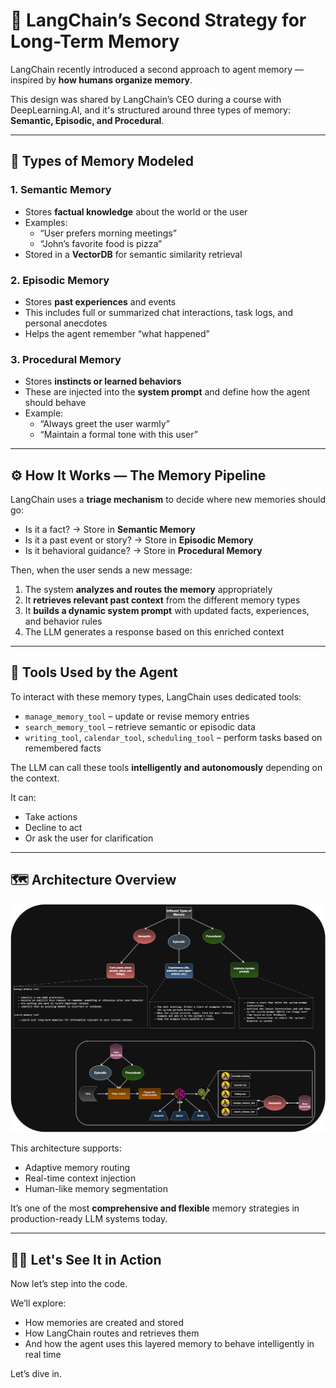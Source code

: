 # 🧠 LangChain’s Second Strategy for Long-Term Memory

LangChain recently introduced a second approach to agent memory — inspired by **how humans organize memory**.

This design was shared by LangChain’s CEO during a course with DeepLearning.AI, and it's structured around three types of memory:  
**Semantic, Episodic, and Procedural**.

---

## 🧩 Types of Memory Modeled

### 1. Semantic Memory
- Stores **factual knowledge** about the world or the user  
- Examples:
  - “User prefers morning meetings”
  - “John’s favorite food is pizza”
- Stored in a **VectorDB** for semantic similarity retrieval

### 2. Episodic Memory
- Stores **past experiences** and events  
- This includes full or summarized chat interactions, task logs, and personal anecdotes  
- Helps the agent remember “what happened”

### 3. Procedural Memory
- Stores **instincts or learned behaviors**  
- These are injected into the **system prompt** and define how the agent should behave  
- Example:
  - “Always greet the user warmly”
  - “Maintain a formal tone with this user”

---

## ⚙️ How It Works — The Memory Pipeline

LangChain uses a **triage mechanism** to decide where new memories should go:

- Is it a fact? → Store in **Semantic Memory**
- Is it a past event or story? → Store in **Episodic Memory**
- Is it behavioral guidance? → Store in **Procedural Memory**

Then, when the user sends a new message:
1. The system **analyzes and routes the memory** appropriately
2. It **retrieves relevant past context** from the different memory types
3. It **builds a dynamic system prompt** with updated facts, experiences, and behavior rules
4. The LLM generates a response based on this enriched context

---

## 🔧 Tools Used by the Agent

To interact with these memory types, LangChain uses dedicated tools:

- `manage_memory_tool` – update or revise memory entries  
- `search_memory_tool` – retrieve semantic or episodic data  
- `writing_tool`, `calendar_tool`, `scheduling_tool` – perform tasks based on remembered facts  

The LLM can call these tools **intelligently and autonomously** depending on the context.

It can:
- Take actions
- Decline to act
- Or ask the user for clarification

---

## 🗺️ Architecture Overview

![LangChain Memory Strategy Schema](../images/langgraph_course.png)

This architecture supports:
- Adaptive memory routing
- Real-time context injection
- Human-like memory segmentation

It’s one of the most **comprehensive and flexible** memory strategies in production-ready LLM systems today.

---

## 👨‍🏫 Let's See It in Action

Now let’s step into the code.

We’ll explore:
- How memories are created and stored
- How LangChain routes and retrieves them
- And how the agent uses this layered memory to behave intelligently in real time

Let’s dive in.
